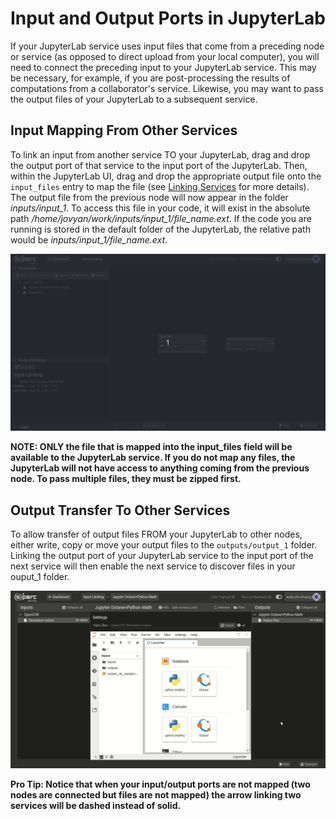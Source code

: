 # Input and Output Ports in JupyterLab
If your JupyterLab service uses input files that come from a preceding node or service (as opposed to direct upload from your local computer), you will need to connect the preceding input to your JupyterLab service. This may be necessary, for example, if you are post-processing the results of computations from a collaborator's service. Likewise, you may want to pass the output files of your JupyterLab to a subsequent service. 

## Input Mapping From Other Services
To link an input from another service TO your JupyterLab, drag and drop the output port of that service to the input port of the JupyterLab. Then, within the JupyterLab UI, drag and drop the appropriate output file onto the ```input_files``` entry to map the file (see [Linking Services](../../../GeneralUsage/MapInputs.md) for more details). The output file from the previous node will now appear in the folder *inputs/input_1*. To access this file in your code, it will exist in the absolute path */home/jovyan/work/inputs/input_1/file_name.ext*. If the code you are running is stored in the default folder of the JupyterLab, the relative path would be *inputs/input_1/file_name.ext*.

![Input Mapping](../../../_media/inputlink.gif)

**NOTE: ONLY the file that is mapped into the input_files field will be available to the JupyterLab service. If you do not map any files, the JupyterLab will not have access to anything coming from the previous node. To pass multiple files, they must be zipped first.**


## Output Transfer To Other Services
To allow transfer of output files FROM your JupyterLab to other nodes, either write, copy or move your output files to the ```outputs/output_1``` folder. Linking the output port of your JupyterLab service to the input port of the next service will then enable the next service to discover files in your ouput_1 folder.

![Output Mapping](../../../_media/outputlink.gif)

**Pro Tip: Notice that when your input/output ports are not mapped (two nodes are connected but files are not mapped) the arrow linking two services will be dashed instead of solid.**